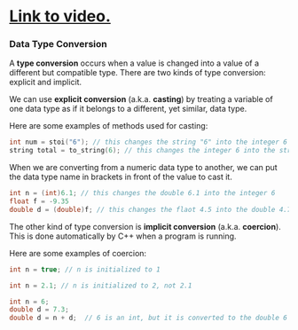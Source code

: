 # [Link to video.](https://www.youtube.com/watch?v=yK1uzGJ8Ey4&list=PLVD25niNi0BkgQHyEFkuuBp_IQ4q67jIC)

### Data Type Conversion

A **type conversion** occurs when a value is changed into a value of a different but compatible type. There are two kinds of type conversion: explicit and implicit.

We can use **explicit conversion** (a.k.a. **casting**) by treating a variable of one data type as if it belongs to a different, yet similar, data type. 

Here are some examples of methods used for casting:

```cpp
int num = stoi("6"); // this changes the string "6" into the integer 6
string total = to_string(6); // this changes the integer 6 into the string "6"
```

When we are converting from a numeric data type to another, we can put the data type name in brackets in front of the value to cast it.

```cpp
int n = (int)6.1; // this changes the double 6.1 into the integer 6
float f = -9.35
double d = (double)f; // this changes the flaot 4.5 into the double 4.7
```

The other kind of type conversion is **implicit conversion** (a.k.a. **coercion**). This is done automatically by C++ when a program is running.

Here are some examples of coercion:

```cpp
int n = true; // n is initialized to 1
```

```cpp
int n = 2.1; // n is initialized to 2, not 2.1 
```

```cpp
int n = 6;
double d = 7.3;
double d = n + d;  // 6 is an int, but it is converted to the double 6 before it gets added to 7.3
```
